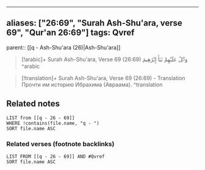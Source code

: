
---
aliases: ["26:69", "Surah Ash-Shu'ara, verse 69", "Qur'an 26:69"]
tags: Qvref
---

parent:: [[q - Ash-Shu'ara (26)|Ash-Shu'ara]]

> [!arabic]+ Surah Ash-Shu'ara, Verse 69 (26:69)
> <span class="quran-arabic">وَٱتْلُ عَلَيْهِمْ نَبَأَ إِبْرَٰهِيمَ</span>
^arabic

> [!translation]+ Surah Ash-Shu'ara, Verse 69 (26:69) - Translation
> Прочти им историю Ибрахима (Авраама).
^translation



## Related notes
```dataview
LIST from [[q - 26 - 69]]
WHERE !contains(file.name, "q - ")
SORT file.name ASC
```

### Related verses (footnote backlinks)
```dataview
LIST FROM [[q - 26 - 69]] AND #Qvref
SORT file.name ASC
```


